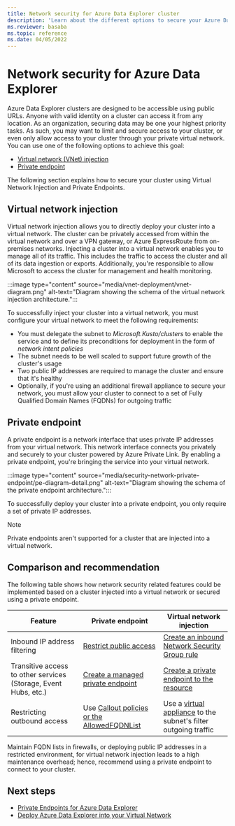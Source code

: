 ```yaml
---
title: Network security for Azure Data Explorer cluster
description: 'Learn about the different options to secure your Azure Data Explorer cluster applying network security measures.'
ms.reviewer: basaba
ms.topic: reference
ms.date: 04/05/2022
---
```


# Network security for Azure Data Explorer

Azure Data Explorer clusters are designed to be accessible using public URLs. Anyone with valid identity on a cluster can access it from any location. As an organization, securing data may be one your highest priority tasks. As such, you may want to limit and secure access to your cluster, or even only allow access to your cluster through your private virtual network. You can use one of the following options to achieve this goal:

* [Virtual network (VNet) injection](#virtual-network-injection)
* [Private endpoint](#private-endpoint)

The following section explains how to secure your cluster using Virtual Network Injection and Private Endpoints.

## Virtual network injection

Virtual network injection allows you to directly deploy your cluster into a virtual network. The cluster can be privately accessed from within the virtual network and over a VPN gateway, or Azure ExpressRoute from on-premises networks. Injecting a cluster into a virtual network enables you to manage all of its traffic. This includes the traffic to access the cluster and all of its data ingestion or exports. Additionally, you're responsible to allow Microsoft to access the cluster for management and health monitoring.

:::image type="content" source="media/vnet-deployment/vnet-diagram.png" alt-text="Diagram showing the schema of the virtual network injection architecture.":::

To successfully inject your cluster into a virtual network, you must configure your virtual network to meet the following requirements:

* You must delegate the subnet to *Microsoft.Kusto/clusters* to enable the service and to define its preconditions for deployment in the form of *network intent policies*
* The subnet needs to be well scaled to support future growth of the cluster's usage
* Two public IP addresses are required to manage the cluster and ensure that it's healthy
* Optionally, if you're using an additional firewall appliance to secure your network, you must allow your cluster to connect to a set of Fully Qualified Domain Names (FQDNs) for outgoing traffic

## Private endpoint

A private endpoint is a network interface that uses private IP addresses from your virtual network. This network interface connects you privately and securely to your cluster powered by Azure Private Link. By enabling a private endpoint, you're bringing the service into your virtual network.

:::image type="content" source="media/security-network-private-endpoint/pe-diagram-detail.png" alt-text="Diagram showing the schema of the private endpoint architecture.":::

To successfully deploy your cluster into a private endpoint, you only require a set of private IP addresses.

> [!NOTE]
> Private endpoints aren't supported for a cluster that are injected into a virtual network.

## Comparison and recommendation

The following table shows how network security related features could be implemented based on a cluster injected into a virtual network or secured using a private endpoint.

|   Feature | Private endpoint   | Virtual network injection   |
|--- |--- |--- |
| Inbound IP address filtering | [Restrict public access](security-network-restrict-public-access.md) | [Create an inbound Network Security Group rule](/azure/virtual-network/network-security-groups-overview) |
| Transitive access to other services (Storage, Event Hubs, etc.) | [Create a managed private endpoint](security-network-managed-private-endpoint-create.md) | [Create a private endpoint to the resource](./vnet-endpoint-storage-event-hub.md) |
| Restricting outbound access | Use [Callout policies or the AllowedFQDNList](security-network-restrict-outbound-access.md) | Use a [virtual appliance](/azure/firewall/tutorial-firewall-deploy-portal) to the subnet's filter outgoing traffic |

Maintain FQDN lists in firewalls, or deploying public IP addresses in a restricted environment, for virtual network injection leads to a high maintenance overhead; hence, recommend using a private endpoint to connect to your cluster.

## Next steps

* [Private Endpoints for Azure Data Explorer](security-network-private-endpoint.md)
* [Deploy Azure Data Explorer into your Virtual Network](vnet-deployment.md)